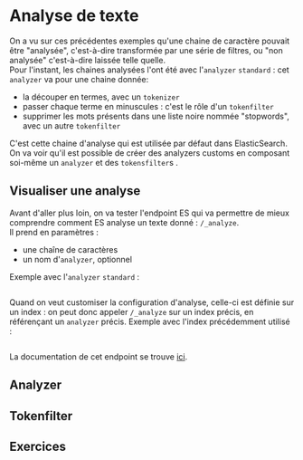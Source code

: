 # Analyse de texte

On a vu sur ces précédentes exemples qu'une chaine de caractère pouvait être "analysée", c'est-à-dire transformée par une série de filtres, ou "non analysée" c'est-à-dire laissée telle quelle.  
Pour l'instant, les chaines analysées l'ont été avec l'`analyzer` `standard` : cet `analyzer` va pour une chaine donnée:
- la découper en termes, avec un `tokenizer`
- passer chaque terme en minuscules : c'est le rôle d'un `tokenfilter`
- supprimer les mots présents dans une liste noire nommée "stopwords", avec un autre `tokenfilter` 

C'est cette chaine d'analyse qui est utilisée par défaut dans ElasticSearch.  
On va voir qu'il est possible de créer des analyzers customs en composant soi-même un `analyzer` et des `tokensfilter`s .

## Visualiser une analyse

Avant d'aller plus loin, on va tester l'endpoint ES qui va permettre de mieux comprendre comment ES analyse un texte donné : `/_analyze`.  
Il prend en paramètres : 
- une chaîne de caractères
- un nom d'`analyzer`, optionnel

Exemple avec l'`analyzer` `standard` : 

```

```


Quand on veut customiser la configuration d'analyse, celle-ci est définie sur un index : on peut donc appeler `/_analyze` sur un index précis, en référençant un `analyzer` précis. Exemple avec l'index précédemment utilisé : 

```

```

La documentation de cet endpoint se trouve [ici](https://www.elastic.co/guide/en/elasticsearch/reference/1.7/indices-analyze.html).

## Analyzer

## Tokenfilter

## Exercices

